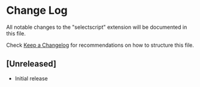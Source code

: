 # Change Log

All notable changes to the "selectscript" extension will be documented in this file.

Check [Keep a Changelog](http://keepachangelog.com/) for recommendations on how to structure this file.

## [Unreleased]

- Initial release